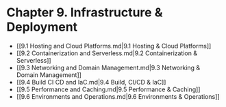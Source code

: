 # Chapter 9. Infrastructure & Deployment

- [[9.1 Hosting and Cloud Platforms.md|9.1 Hosting & Cloud Platforms]]
- [[9.2 Containerization and Serverless.md|9.2 Containerization & Serverless]]
- [[9.3 Networking and Domain Management.md|9.3 Networking & Domain Management]]
- [[9.4 Build CI CD and IaC.md|9.4 Build, CI/CD & IaC]]
- [[9.5 Performance and Caching.md|9.5 Performance & Caching]]
- [[9.6 Environments and Operations.md|9.6 Environments & Operations]] 
